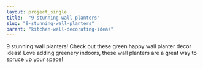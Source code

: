 ```yaml
---
layout: project_single
title:  "9 stunning wall planters"
slug: "9-stunning-wall-planters"
parent: "kitchen-wall-decorating-ideas"
---
```

9 stunning wall planters! Check out these green happy wall planter decor ideas! Love adding greenery indoors, these wall planters are a great way to spruce up your space!